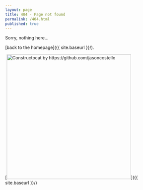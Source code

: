 ```yaml
---
layout: page
title: 404 - Page not found
permalink: /404.html
published: true
---
```


Sorry, nothing here...

[back to the homepage]({{ site.baseurl }}/).

[<img src="{{ site.baseurl }}/images/404.jpg" alt="Constructocat by https://github.com/jasoncostello" style="width: 400px;"/>]({{ site.baseurl }}/)
